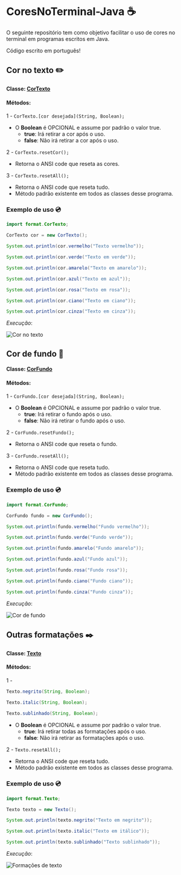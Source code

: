 # CoresNoTerminal-Java :coffee:

O seguinte repositório tem como objetivo facilitar o uso de cores no terminal em programas escritos em Java. 

Código escrito em português! 

## Cor no texto :pencil2:

#### **Classe**: [CorTexto](https://github.com/VictorDMe/CoresNoTerminal-Java/blob/main/format/CorTexto.java)

#### **Métodos**: 

1 - ```CorTexto.[cor desejada](String, Boolean);```

  * O **Boolean** é OPCIONAL e assume por padrão o valor true.
    - **true**: Irá retirar a cor após o uso.
    - **false**: Não irá retirar a cor após o uso.

2 - ```CorTexto.resetCor();```
  * Retorna o ANSI code que reseta as cores.

3 - ```CorTexto.resetAll();```
  * Retorna o ANSI code que reseta tudo.
  * Método padrão existente em todos as classes desse programa.

### Exemplo de uso :cd:
```java
import format.CorTexto;

CorTexto cor = new CorTexto();

System.out.println(cor.vermelho("Texto vermelho"));

System.out.println(cor.verde("Texto em verde"));

System.out.println(cor.amarelo("Texto em amarelo"));

System.out.println(cor.azul("Texto em azul"));

System.out.println(cor.rosa("Texto em rosa"));

System.out.println(cor.ciano("Texto em ciano"));

System.out.println(cor.cinza("Texto em cinza"));

```

*Execução*:

![Cor no texto](https://user-images.githubusercontent.com/67445953/117902385-adc95b80-b2a3-11eb-953f-7aac1750e665.png)


## Cor de fundo :mushroom:

#### **Classe**: [CorFundo](https://github.com/VictorDMe/CoresNoTerminal-Java/blob/main/format/CorFundo.java)

#### **Métodos**: 

1 - ```CorFundo.[cor desejada](String, Boolean);```

  * O **Boolean** é OPCIONAL e assume por padrão o valor true.
    - **true**: Irá retirar o fundo após o uso.
    - **false**: Não irá retirar o fundo após o uso.

2 - ```CorFundo.resetFundo();```
  * Retorna o ANSI code que reseta o fundo.

3 - ```CorFundo.resetAll();```
  * Retorna o ANSI code que reseta tudo.
  * Método padrão existente em todos as classes desse programa.

### Exemplo de uso :cd:
```java
import format.CorFundo;

CorFundo fundo = new CorFundo();

System.out.println(fundo.vermelho("Fundo vermelho"));

System.out.println(fundo.verde("Fundo verde"));

System.out.println(fundo.amarelo("Fundo amarelo"));

System.out.println(fundo.azul("Fundo azul"));

System.out.println(fundo.rosa("Fundo rosa"));

System.out.println(fundo.ciano("Fundo ciano"));

System.out.println(fundo.cinza("Fundo cinza"));
```

*Execução*:

![Cor de fundo](https://user-images.githubusercontent.com/67445953/117902420-c9346680-b2a3-11eb-97ad-a75cad6ff449.PNG)

## Outras formatações :black_nib:

#### **Classe**: [Texto](https://github.com/VictorDMe/CoresNoTerminal-Java/blob/main/format/Texto.java)

#### **Métodos**: 

1 - 
```java 
Texto.negrito(String, Boolean);

Texto.italic(String, Boolean);
       
Texto.sublinhado(String, Boolean);
```

  * O **Boolean** é OPCIONAL e assume por padrão o valor true.
    - **true**: Irá retirar todas as formatações após o uso.
    - **false**: Não irá retirar as formatações após o uso.

2 - ```Texto.resetAll();```
  * Retorna o ANSI code que reseta tudo.
  * Método padrão existente em todos as classes desse programa.

### Exemplo de uso :cd:
```java
import format.Texto;

Texto texto = new Texto();

System.out.println(texto.negrito("Texto em negrito"));

System.out.println(texto.italic("Texto em itálico"));

System.out.println(texto.sublinhado("Texto sublinhado"));

```

*Execução*:

![Formações de texto](https://user-images.githubusercontent.com/67445953/117903189-79569f00-b2a5-11eb-811e-1d45ed2eb607.png)



